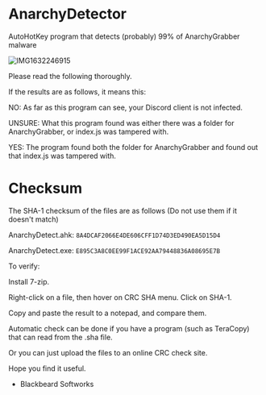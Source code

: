 # AnarchyDetector
AutoHotKey program that detects (probably) 99% of AnarchyGrabber malware

![IMG1632246915](https://user-images.githubusercontent.com/11834016/134222685-c565e242-daae-4907-9979-f97d06fd04c0.png)


Please read the following thoroughly.

If the results are as follows, it means this:

NO: As far as this program can see, your Discord client is not infected.

UNSURE: What this program found was either there was a folder for AnarchyGrabber, or index.js was tampered with.

YES: The program found both the folder for AnarchyGrabber and found out that index.js was tampered with.

# Checksum
The SHA-1 checksum of the files are as follows (Do not use them if it doesn't match)

AnarchyDetect.ahk: `8A4DCAF2066E4DE606CFF1D74D3ED490EA5D15D4`

AnarchyDetect.exe: `E895C3A8C0EE99F1ACE92AA79448836A08695E7B`

To verify:

Install 7-zip.

Right-click on a file, then hover on CRC SHA menu. Click on SHA-1.

Copy and paste the result to a notepad, and compare them.

Automatic check can be done if you have a program (such as TeraCopy) that can read from the .sha file.


Or you can just upload the files to an online CRC check site.

Hope you find it useful.

- Blackbeard Softworks
